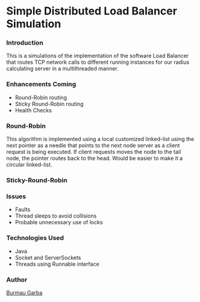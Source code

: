 # Simple Distributed Load Balancer Simulation 

### Introduction
This is a simulations of the implementation of the software Load Balancer that routes TCP network calls to different
running instances for our radius calculating server in a multithreaded manner.

### Enhancements Coming
- Round-Robin routing
- Sticky Round-Robin routing
- Health Checks

### Round-Robin 
This algorithm is implemented using a local customized linked-list using the next pointer as a needle that points to the 
next node server as a client request is being executed. If client requests moves the node to the tail node, the pointer
routes back to the head. Would be easier to make it a circular linked-list.

### Sticky-Round-Robin

### Issues
- Faults
- Thread sleeps to avoid collisions
- Probable unnecessary use of locks

### Technologies Used
- Java
- Socket and ServerSockets
- Threads using Runnable interface

### Author
[Burmau Garba](https://github.com/BURMAUG?tab=repositories)